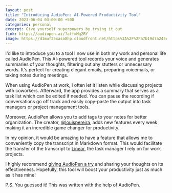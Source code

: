 ```yaml
---
layout: post
title: "Introducing AudioPen: AI-Powered Productivity Tool"
date: 2023-06-04 03:00:00 +500
categories: personal
excerpt: Give yourself superpowers by trying it out
link: https://audiopen.ai/?aff=Mq2RY
image: https://d1muf25xaso8hp.cloudfront.net/https%3A%2F%2Fa7b19d7a245c07286533d7a21bca9acc.cdn.bubble.io%2Ff1683175506399x642153344571672700%2FThumbnail%2520New%2520May%25204.1.png?w=&amp;h=&amp;auto=compress&amp;dpr=1&amp;fit=max
---
```


I'd like to introduce you to a tool I now use in both my work and personal life called AudioPen. This AI-powered tool records your voice and generates summaries of your thoughts, filtering out any stutters or unnecessary words. It's perfect for creating elegant emails, preparing voicemails, or taking notes during meetings.

When using AudioPen at work, I often let it listen while discussing projects with coworkers. Afterward, the app provides a summary that serves as a task list which can be edited if needed. You can pause the recording if conversations go off track and easily copy-paste the output into task managers or project management tools.

Moreover, AudioPen allows you to add tags to your notes for better organization. The creator, [@louispereira](https://twitter.com/louispereira), adds new features every week making it an incredible game changer for productivity.

In my opinion, it would be amazing to have a feature that allows me to conveniently copy the transcript in Markdown format. This would facilitate the transfer of the transcript to [Linear](https://linear.app/), the task manager I rely on for work projects.

I highly recommend [giving AudioPen a try](https://audiopen.ai/?aff=Mq2RY) and sharing your thoughts on its effectiveness. Hopefully, this tool will boost your productivity just as much as it has mine!

P.S. You guessed it! This was written with the help of AudioPen.
